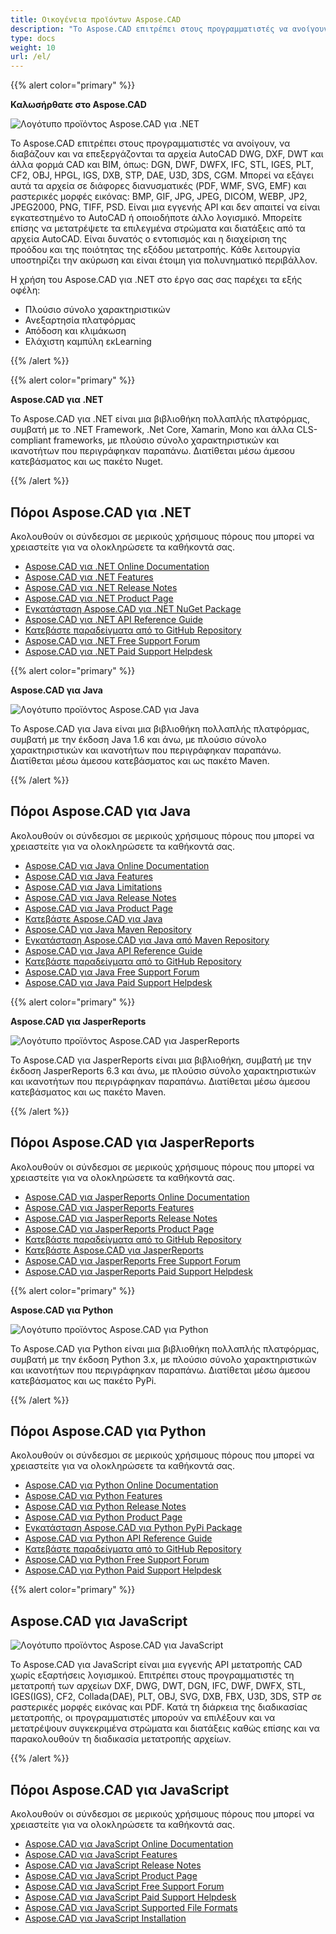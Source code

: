 ```yaml
---
title: Οικογένεια προϊόντων Aspose.CAD
description: "Το Aspose.CAD επιτρέπει στους προγραμματιστές να ανοίγουν, να διαβάζουν και να επεξεργάζονται τα αρχεία AutoCAD DWG, DXF, DWT και άλλα φορμά CAD και BIM, όπως: DGN, DWF, DWFX, IFC, STL, IGES, PLT, CF2, OBJ, HPGL, IGS, DXB, STP, DAE, U3D, 3DS, CGM"
type: docs
weight: 10
url: /el/
---
```


{{% alert color="primary" %}}

**Καλωσήρθατε στο Aspose.CAD**

![Λογότυπο προϊόντος Aspose.CAD για .NET](/cad/_assets/home_1.png)

Το Aspose.CAD επιτρέπει στους προγραμματιστές να ανοίγουν, να διαβάζουν και να επεξεργάζονται τα αρχεία AutoCAD DWG, DXF, DWT και άλλα φορμά CAD και BIM, όπως: DGN, DWF, DWFX, IFC, STL, IGES, PLT, CF2, OBJ, HPGL, IGS, DXB, STP, DAE, U3D, 3DS, CGM. Μπορεί να εξάγει αυτά τα αρχεία σε διάφορες διανυσματικές (PDF, WMF, SVG, EMF) και ραστερικές μορφές εικόνας: BMP, GIF, JPG, JPEG, DICOM, WEBP, JP2, JPEG2000, PNG, TIFF, PSD. Είναι μια εγγενής API και δεν απαιτεί να είναι εγκατεστημένο το AutoCAD ή οποιοδήποτε άλλο λογισμικό. Μπορείτε επίσης να μετατρέψετε τα επιλεγμένα στρώματα και διατάξεις από τα αρχεία AutoCAD.
Είναι δυνατός ο εντοπισμός και η διαχείριση της προόδου και της ποιότητας της εξόδου μετατροπής. Κάθε λειτουργία υποστηρίζει την ακύρωση και είναι έτοιμη για πολυνηματικό περιβάλλον.

Η χρήση του Aspose.CAD για .NET στο έργο σας σας παρέχει τα εξής οφέλη:

- Πλούσιο σύνολο χαρακτηριστικών
- Ανεξαρτησία πλατφόρμας
- Απόδοση και κλιμάκωση
- Ελάχιστη καμπύλη εκLearning

{{% /alert %}}

{{% alert color="primary" %}}

**Aspose.CAD για .NET**

Το Aspose.CAD για .NET είναι μια βιβλιοθήκη πολλαπλής πλατφόρμας, συμβατή με το .NET Framework, .Net Core, Xamarin, Mono και άλλα CLS-compliant frameworks, με πλούσιο σύνολο χαρακτηριστικών και ικανοτήτων που περιγράφηκαν παραπάνω. Διατίθεται μέσω άμεσου κατεβάσματος και ως πακέτο Nuget.

{{% /alert %}}

## **Πόροι Aspose.CAD για .NET**

Ακολουθούν οι σύνδεσμοι σε μερικούς χρήσιμους πόρους που μπορεί να χρειαστείτε για να ολοκληρώσετε τα καθήκοντά σας.

- [Aspose.CAD για .NET Online Documentation](/el/cad/net/)
- [Aspose.CAD για .NET Features](/el/cad/net/product-overview/#advanced-api-features)
- [Aspose.CAD για .NET Release Notes](https://releases.aspose.com/cad/net/release-notes/)
- [Aspose.CAD για .NET Product Page](https://products.aspose.com/cad/net/)
- [Εγκατάσταση Aspose.CAD για .NET NuGet Package](https://www.nuget.org/packages/Aspose.CAD/)
- [Aspose.CAD για .NET API Reference Guide](https://reference.aspose.com/cad/net)
- [Κατεβάστε παραδείγματα από το GitHub Repository](https://github.com/aspose-cad/Aspose.CAD-for-.NET)
- [Aspose.CAD για .NET Free Support Forum](https://forum.aspose.com/c/cad/19)
- [Aspose.CAD για .NET Paid Support Helpdesk](https://helpdesk.aspose.com/)

{{% alert color="primary" %}}

**Aspose.CAD για Java**

![Λογότυπο προϊόντος Aspose.CAD για Java](/cad/_assets/home_2.png)

Το Aspose.CAD για Java είναι μια βιβλιοθήκη πολλαπλής πλατφόρμας, συμβατή με την έκδοση Java 1.6 και άνω, με πλούσιο σύνολο χαρακτηριστικών και ικανοτήτων που περιγράφηκαν παραπάνω. Διατίθεται μέσω άμεσου κατεβάσματος και ως πακέτο Maven.

{{% /alert %}}

## **Πόροι Aspose.CAD για Java**

Ακολουθούν οι σύνδεσμοι σε μερικούς χρήσιμους πόρους που μπορεί να χρειαστείτε για να ολοκληρώσετε τα καθήκοντά σας.

- [Aspose.CAD για Java Online Documentation](/el/cad/java/)
- [Aspose.CAD για Java Features](/el/cad/java/product-overview/#advanced-api-features)
- [Aspose.CAD για Java Limitations](/el/cad/java/product-overview/#not-yet-supported)
- [Aspose.CAD για Java Release Notes](https://releases.aspose.com/cad/java/release-notes/)
- [Aspose.CAD για Java Product Page](https://products.aspose.com/cad/java/)
- [Κατεβάστε Aspose.CAD για Java](https://releases.aspose.com/cad/java/)
- [Aspose.CAD για Java Maven Repository](https://releases.aspose.com/java/repo/com/aspose/aspose-cad/)
- [Εγκατάσταση Aspose.CAD για Java από Maven Repository](/el/cad/java/installation/)
- [Aspose.CAD για Java API Reference Guide](https://reference.aspose.com/cad/java)
- [Κατεβάστε παραδείγματα από το GitHub Repository](https://github.com/aspose-cad/Aspose.CAD-for-Java)
- [Aspose.CAD για Java Free Support Forum](https://forum.aspose.com/c/cad/19)
- [Aspose.CAD για Java Paid Support Helpdesk](https://helpdesk.aspose.com/)

{{% alert color="primary" %}}

**Aspose.CAD για JasperReports**

![Λογότυπο προϊόντος Aspose.CAD για JasperReports](/cad/_assets/home_3.png)

Το Aspose.CAD για JasperReports είναι μια βιβλιοθήκη, συμβατή με την έκδοση JasperReports 6.3 και άνω, με πλούσιο σύνολο χαρακτηριστικών και ικανοτήτων που περιγράφηκαν παραπάνω. Διατίθεται μέσω άμεσου κατεβάσματος και ως πακέτο Maven.

{{% /alert %}}

## **Πόροι Aspose.CAD για JasperReports**

Ακολουθούν οι σύνδεσμοι σε μερικούς χρήσιμους πόρους που μπορεί να χρειαστείτε για να ολοκληρώσετε τα καθήκοντά σας.

- [Aspose.CAD για JasperReports Online Documentation](/el/cad/jasperreports/)
- [Aspose.CAD για JasperReports Features](/el/cad/jasperreports/features-overview/)
- [Aspose.CAD για JasperReports Release Notes](https://releases.aspose.com/cad/jasperreports/release-notes/)
- [Aspose.CAD για JasperReports Product Page](https://products.aspose.com/cad/jasperreports/)
- [Κατεβάστε παραδείγματα από το GitHub Repository](https://github.com/aspose-cad/Aspose.CAD-for-JasperReports)
- [Κατεβάστε Aspose.CAD για JasperReports](https://downloads.aspose.com/cad/jasperreports)
- [Aspose.CAD για JasperReports Free Support Forum](https://forum.aspose.com/c/cad/19)
- [Aspose.CAD για JasperReports Paid Support Helpdesk](https://helpdesk.aspose.com/)

{{% alert color="primary" %}}

**Aspose.CAD για Python**

![Λογότυπο προϊόντος Aspose.CAD για Python](/cad/_assets/home_4.png)

Το Aspose.CAD για Python είναι μια βιβλιοθήκη πολλαπλής πλατφόρμας, συμβατή με την έκδοση Python 3.x, με πλούσιο σύνολο χαρακτηριστικών και ικανοτήτων που περιγράφηκαν παραπάνω. Διατίθεται μέσω άμεσου κατεβάσματος και ως πακέτο PyPi.

{{% /alert %}}

## **Πόροι Aspose.CAD για Python**

Ακολουθούν οι σύνδεσμοι σε μερικούς χρήσιμους πόρους που μπορεί να χρειαστείτε για να ολοκληρώσετε τα καθήκοντά σας.

- [Aspose.CAD για Python Online Documentation](/el/cad/python-net/)
- [Aspose.CAD για Python Features](/el/cad/python-net/product-overview/#advanced-api-features)
- [Aspose.CAD για Python Release Notes](https://releases.aspose.com/cad/python-net/release-notes/)
- [Aspose.CAD για Python Product Page](https://products.aspose.com/cad/python-net/)
- [Εγκατάσταση Aspose.CAD για Python PyPi Package](https://pypi.org/project/aspose-cad/)
- [Aspose.CAD για Python API Reference Guide](https://reference.aspose.com/cad/python-net)
- [Κατεβάστε παραδείγματα από το GitHub Repository](https://github.com/aspose-cad/Aspose.CAD-for-Python)
- [Aspose.CAD για Python Free Support Forum](https://forum.aspose.com/c/cad/19)
- [Aspose.CAD για Python Paid Support Helpdesk](https://helpdesk.aspose.com/)

{{% alert color="primary" %}}

## **Aspose.CAD για JavaScript**

![Λογότυπο προϊόντος Aspose.CAD για JavaScript](/cad/_assets/home_5.png)

Το Aspose.CAD για JavaScript είναι μια εγγενής API μετατροπής CAD χωρίς εξαρτήσεις λογισμικού. Επιτρέπει στους προγραμματιστές τη μετατροπή των αρχείων DXF, DWG, DWT, DGN, IFC, DWF, DWFX, STL, IGES(IGS), CF2, Collada(DAE), PLT, OBJ, SVG, DXB, FBX, U3D, 3DS, STP σε ραστερικές μορφές εικόνας και PDF.
Κατά τη διάρκεια της διαδικασίας μετατροπής, οι προγραμματιστές μπορούν να επιλέξουν και να μετατρέψουν συγκεκριμένα στρώματα και διατάξεις καθώς επίσης και να παρακολουθούν τη διαδικασία μετατροπής αρχείων.

{{% /alert %}}

## **Πόροι Aspose.CAD για JavaScript**

Ακολουθούν οι σύνδεσμοι σε μερικούς χρήσιμους πόρους που μπορεί να χρειαστείτε για να ολοκληρώσετε τα καθήκοντά σας.

- [Aspose.CAD για JavaScript Online Documentation](/el/cad/javascript-net/)
- [Aspose.CAD για JavaScript Features](/el/cad/javascript-net/features/)
- [Aspose.CAD για JavaScript Release Notes](https://releases.aspose.com/cad/javascript-net/release-notes/)
- [Aspose.CAD για JavaScript Product Page](https://products.aspose.com/cad/javascript-net/)
- [Aspose.CAD για JavaScript Free Support Forum](https://forum.aspose.com/c/cad/19)
- [Aspose.CAD για JavaScript Paid Support Helpdesk](https://helpdesk.aspose.com/)
- [Aspose.CAD για JavaScript Supported File Formats](/el/cad/javascript-net/supported-file-formats/)
- [Aspose.CAD για JavaScript Installation](/el/cad/javascript-net/installation/)
